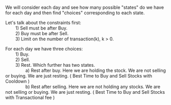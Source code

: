 We will consider each day and see how many possible "states" do we have for each day and then find "choices" corresponding to each state.

Let's talk about the constraints first: <br />
&nbsp;&nbsp;&nbsp;&nbsp;&nbsp;&nbsp;&nbsp;&nbsp;1) Sell must be after Buy.<br />
&nbsp;&nbsp;&nbsp;&nbsp;&nbsp;&nbsp;&nbsp;&nbsp;2) Buy must be after Sell.<br />
&nbsp;&nbsp;&nbsp;&nbsp;&nbsp;&nbsp;&nbsp;&nbsp;3) Limit on the number of transaction(k), k > 0.<br />

For each day we have three choices: <br />
&nbsp;&nbsp;&nbsp;&nbsp;&nbsp;&nbsp;&nbsp;&nbsp;1) Buy.<br />
&nbsp;&nbsp;&nbsp;&nbsp;&nbsp;&nbsp;&nbsp;&nbsp;2) Sell.<br />
&nbsp;&nbsp;&nbsp;&nbsp;&nbsp;&nbsp;&nbsp;&nbsp;3) Rest. Which further has two states. <br />
&nbsp;&nbsp;&nbsp;&nbsp;&nbsp;&nbsp;&nbsp;&nbsp;&nbsp;&nbsp;&nbsp;&nbsp;&nbsp;&nbsp;&nbsp;&nbsp;a) Rest after buy. Here we are holding the stock. We are not selling or buying. We are just resting. ( Best Time to Buy and Sell Stocks with Cooldown ) <br />
&nbsp;&nbsp;&nbsp;&nbsp;&nbsp;&nbsp;&nbsp;&nbsp;&nbsp;&nbsp;&nbsp;&nbsp;&nbsp;&nbsp;&nbsp;&nbsp;b) Rest after selling. Here we are not holding any stocks. We are not selling or buying. We are just resting. ( Best Time to Buy and Sell Stocks with Transactional fee )
